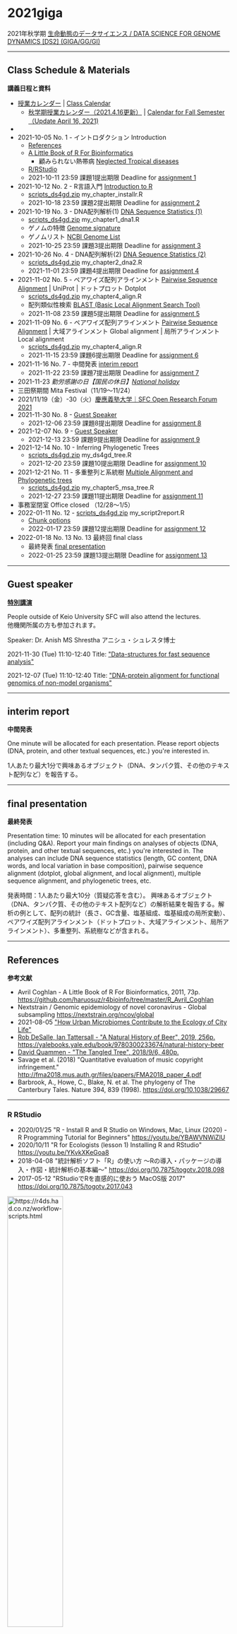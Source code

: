 # 2021giga

2021年秋学期
[生命動態のデータサイエンス / DATA SCIENCE FOR GENOME DYNAMICS [DS2] (GIGA/GG/GI)](https://sol.sfc.keio.ac.jp/courses/4061)

----------

## Class Schedule & Materials
**講義日程と資料**

- [授業カレンダー](https://www.sfc.keio.ac.jp/faculty/calendars/class_calendar.html) | 
[Class Calendar](https://www.sfc.keio.ac.jp/en/faculty/calendars/class_calendar.html)
  - [秋学期授業カレンダー（2021.4.16更新）](https://www.sfc.keio.ac.jp/doc/2c6b009ba61de50f46e7f830507c41e030b1c39e.pdf) | 
[Calendar for Fall Semester（Update April 16, 2021)](https://www.sfc.keio.ac.jp/en/docs/c65c747c09c52d4eac8c05218756d184308ed72e.pdf)
- 
- 2021-10-05 No. 1 - イントロダクション Introduction
  - [References](#references)
  - [A Little Book of R For Bioinformatics](https://github.com/haruosuz/r4bioinfo/blob/master/R_Avril_Coghlan/README.md)
    - 顧みられない熱帯病 [Neglected Tropical diseases](https://github.com/haruosuz/r4bioinfo/blob/master/R_Avril_Coghlan/README.md#neglected-tropical-diseases)
  - [R/RStudio](#r-rstudio)
  - 2021-10-11 23:59 課題1提出期限 Deadline for [assignment 1](https://github.com/haruosuz/DS4GD/blob/master/2021giga/CaseStudy.md#assignment-1)
- 2021-10-12 No. 2 - R言語入門 [Introduction to R](https://github.com/haruosuz/r4bioinfo/blob/master/R_Avril_Coghlan/README.md#how-to-install-r-and-a-brief-introduction-to-r)
  - [scripts_ds4gd.zip](https://github.com/haruosuz/DS4GD/raw/master/2021giga/scripts_ds4gd.zip) my_chapter_installr.R
  - 2021-10-18 23:59 課題2提出期限 Deadline for [assignment 2](https://github.com/haruosuz/DS4GD/blob/master/2021giga/CaseStudy.md#assignment-2)
- 2021-10-19 No. 3 - DNA配列解析(1) [DNA Sequence Statistics (1)](https://github.com/haruosuz/r4bioinfo/blob/master/R_Avril_Coghlan/README.md#dna-sequence-statistics-1)
  - [scripts_ds4gd.zip](https://github.com/haruosuz/DS4GD/raw/master/2021giga/scripts_ds4gd.zip) my_chapter1_dna1.R
  - ゲノムの特徴 [Genome signature](https://github.com/haruosuz/DS4GD/blob/master/2018/CaseStudy.md#genome-signature)
  - ゲノムリスト [NCBI Genome List](https://github.com/haruosuz/DS4GD/blob/master/2021/CaseStudy.md#ncbi-genome-list)
  - 2021-10-25 23:59 課題3提出期限 Deadline for [assignment 3](https://github.com/haruosuz/DS4GD/blob/master/2021giga/CaseStudy.md#assignment-3)
- 2021-10-26 No. 4 - DNA配列解析(2) [DNA Sequence Statistics (2)](https://github.com/haruosuz/r4bioinfo/blob/master/R_Avril_Coghlan/README.md#dna-sequence-statistics-2)
  - [scripts_ds4gd.zip](https://github.com/haruosuz/DS4GD/raw/master/2021giga/scripts_ds4gd.zip) my_chapter2_dna2.R
  - 2021-11-01 23:59 課題4提出期限 Deadline for [assignment 4](https://github.com/haruosuz/DS4GD/blob/master/2021giga/CaseStudy.md#assignment-4)
- 2021-11-02 No. 5 - ペアワイズ配列アラインメント [Pairwise Sequence Alignment](https://github.com/haruosuz/r4bioinfo/blob/master/R_Avril_Coghlan/README.md#pairwise-sequence-alignment) | UniProt | ドットプロット Dotplot
  - [scripts_ds4gd.zip](https://github.com/haruosuz/DS4GD/raw/master/2021giga/scripts_ds4gd.zip) my_chapter4_align.R
  - 配列類似性検索 [BLAST (Basic Local Alignment Search Tool)](https://github.com/haruosuz/DS4GD/blob/master/2020/CaseStudy.md#blast)
  - 2021-11-08 23:59 課題5提出期限 Deadline for [assignment 5](https://github.com/haruosuz/DS4GD/blob/master/2021giga/CaseStudy.md#assignment-5)
- 2021-11-09 No. 6 - ペアワイズ配列アラインメント [Pairwise Sequence Alignment](https://github.com/haruosuz/r4bioinfo/blob/master/R_Avril_Coghlan/README.md#pairwise-sequence-alignment) | 大域アラインメント Global alignment | 局所アラインメント Local alignment
  - [scripts_ds4gd.zip](https://github.com/haruosuz/DS4GD/raw/master/2021giga/scripts_ds4gd.zip) my_chapter4_align.R
  - 2021-11-15 23:59 課題6提出期限 Deadline for [assignment 6](https://github.com/haruosuz/DS4GD/blob/master/2021giga/CaseStudy.md#assignment-6)
- 2021-11-16 No. 7 - 中間発表 [interim report](#interim-report)
  - 2021-11-22 23:59 課題7提出期限 Deadline for [assignment 7](https://github.com/haruosuz/DS4GD/blob/master/2021giga/CaseStudy.md#assignment-7)
- 2021-11-23 *勤労感謝の日【国民の休日】[National holiday](https://www8.cao.go.jp/chosei/shukujitsu/gaiyou.html)*
- 三田祭期間 Mita Festival（11/19～11/24）
- 2021/11/19（金）-30（火）[慶應義塾大学｜SFC Open Research Forum 2021](https://twitter.com/hashtag/ORF2021?f=live)
- 2021-11-30 No. 8 - [Guest Speaker](#guest-speaker)
  - 2021-12-06 23:59 課題8提出期限 Deadline for [assignment 8](https://github.com/haruosuz/DS4GD/blob/master/2021giga/CaseStudy.md#assignment-8)
- 2021-12-07 No. 9 - [Guest Speaker](#guest-speaker)
  - 2021-12-13 23:59 課題9提出期限 Deadline for [assignment 9](https://github.com/haruosuz/DS4GD/blob/master/2021giga/CaseStudy.md#assignment-9)
- 2021-12-14 No. 10 - Inferring Phylogenetic Trees
  - [scripts_ds4gd.zip](https://github.com/haruosuz/DS4GD/raw/master/2021giga/scripts_ds4gd.zip) my_ds4gd_tree.R
  - 2021-12-20 23:59 課題10提出期限 Deadline for [assignment 10](https://github.com/haruosuz/DS4GD/blob/master/2021giga/CaseStudy.md#assignment-10)
- 2021-12-21 No. 11 - 多重整列と系統樹 [Multiple Alignment and Phylogenetic trees](https://github.com/haruosuz/r4bioinfo/blob/master/R_Avril_Coghlan/README.md#multiple-alignment-and-phylogenetic-trees)
  - [scripts_ds4gd.zip](https://github.com/haruosuz/DS4GD/raw/master/2021giga/scripts_ds4gd.zip) my_chapter5_msa_tree.R
  - 2021-12-27 23:59 課題11提出期限 Deadline for [assignment 11](https://github.com/haruosuz/DS4GD/blob/master/2021giga/CaseStudy.md#assignment-11)
- 事務室閉室 Office closed （12/28～1/5）
- 2022-01-11 No. 12 - [scripts_ds4gd.zip](https://github.com/haruosuz/DS4GD/raw/master/2021giga/scripts_ds4gd.zip) my_script2report.R
  - [Chunk options](https://github.com/haruosuz/DS4GD/blob/master/2020/CaseStudy.md#chunk-options)
  - 2022-01-17 23:59 課題12提出期限 Deadline for [assignment 12](https://github.com/haruosuz/DS4GD/blob/master/2021giga/CaseStudy.md#assignment-12)
- 2022-01-18 No. 13 No. 13 最終回 final class
  - 最終発表 [final presentation](#final-presentation)
  - 2022-01-25 23:59 課題13提出期限 Deadline for [assignment 13](https://github.com/haruosuz/DS4GD/blob/master/2021giga/CaseStudy.md#assignment-13)

----------
## Guest speaker
**[特別講演](https://www.sfc.keio.ac.jp/faculty/class/special_lecture.html)**

People outside of Keio University SFC will also attend the lectures.  
他機関所属の方も参加されます。  

Speaker: Dr. Anish MS Shrestha
アニシュ・シュレスタ博士

2021-11-30 (Tue) 11:10-12:40
Title: ["Data-structures for fast sequence analysis"](https://github.com/haruosuz/DS4GD/blob/master/2021giga/guest-speaker/2021-11-30/Data_structures_20211130.pdf)

2021-12-07 (Tue) 11:10-12:40
Title: ["DNA-protein alignment for functional genomics of non-model organisms"](https://github.com/haruosuz/DS4GD/blob/master/2021giga/guest-speaker/2021-12-07/non_model_organisms_rna_seq_20211207.pdf)

----------
## interim report
**中間発表**

One minute will be allocated for each presentation. Please report objects (DNA, protein, and other textual sequences, etc.) you're interested in.

1人あたり最大1分で興味あるオブジェクト（DNA、タンパク質、その他のテキスト配列など）を報告する。

----------
## final presentation
**最終発表**

Presentation time: 10 minutes will be allocated for each presentation (including Q&A).
Report your main findings on analyses of objects (DNA, protein, and other textual sequences, etc.) you're interested in. The analyses can include DNA sequence statistics (length, GC content, DNA words, and local variation in base composition), pairwise sequence alignment (dotplot, global alignment, and local alignment), multiple sequence alignment, and phylogenetic trees, etc.

発表時間：1人あたり最大10分（質疑応答を含む）。
興味あるオブジェクト（DNA、タンパク質、その他のテキスト配列など）の解析結果を報告する。解析の例として、配列の統計（長さ、GC含量、塩基組成、塩基組成の局所変動）、ペアワイズ配列アラインメント（ドットプロット、大域アラインメント、局所アラインメント）、多重整列、系統樹などが含まれる。

----------
## References
**参考文献**

- Avril Coghlan - A Little Book of R For Bioinformatics, 2011, 73p. https://github.com/haruosuz/r4bioinfo/tree/master/R_Avril_Coghlan
- Nextstrain / Genomic epidemiology of novel coronavirus - Global subsampling https://nextstrain.org/ncov/global
- 2021-08-05 ["How Urban Microbiomes Contribute to the Ecology of City Life"](https://asm.org/Articles/2021/August/How-Urban-Microbiomes-Contribute-to-the-Ecology-of)
- [Rob DeSalle, Ian Tattersall - "A Natural History of Beer", 2019, 256p.](https://search.lib.keio.ac.jp/permalink/81SOKEI_KEIO/188bto4/alma99393943804031) https://yalebooks.yale.edu/book/9780300233674/natural-history-beer
- [David Quammen - "The Tangled Tree", 2018/9/6, 480p.](https://search.lib.keio.ac.jp/permalink/81SOKEI_KEIO/188bto4/alma9926392103104034)
- Savage et al. (2018) "Quantitative evaluation of music copyright infringement." http://fma2018.mus.auth.gr/files/papers/FMA2018_paper_4.pdf
- Barbrook, A., Howe, C., Blake, N. et al. The phylogeny of The Canterbury Tales. Nature 394, 839 (1998). https://doi.org/10.1038/29667

----------
### R RStudio
- 2020/01/25 "R - Install R and R Studio on Windows, Mac, Linux (2020) - R Programming Tutorial for Beginners" https://youtu.be/YBAWVNWiZlU
- 2020/10/11 "R for Ecologists (lesson 1) Installing R and RStudio" https://youtu.be/YKvkXKeGoa8
- 2018-04-08 "統計解析ソフト「R」の使い方 〜Rの導入・パッケージの導入・作図・統計解析の基本編〜" https://doi.org/10.7875/togotv.2018.098
- 2017-05-12 "RStudioでRを直感的に使おう MacOS版 2017" https://doi.org/10.7875/togotv.2017.043

<img src="https://d33wubrfki0l68.cloudfront.net/8a64bb047429d7ae0e2acae35c40e421e6439bf6/80e5d/diagrams/rstudio-editor.png" alt="https://r4ds.had.co.nz/workflow-scripts.html" width=50%>

----------

